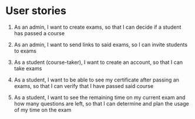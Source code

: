 # User stories

1. As an admin, I want to create exams, so that I can decide if a student has passed a course

2. As an admin, I want to send links to said exams, so I can invite students to exams

3. As a student (course-taker), I want to create an account, so that I can take exams

4. As a student, I want to be able to see my certificate after passing an exams, so that I can verify that I have passed said course

5. As a student, I want to see the remaining time on my current exam and how many questions are left, so that I can determine and plan the usage of my time on the exam
